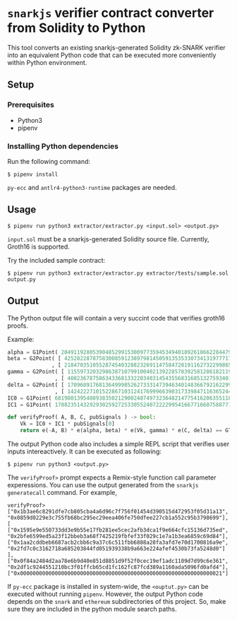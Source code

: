 # `snarkjs` verifier contract converter from Solidity to Python

This tool converts an existing snarkjs-generated Solidity zk-SNARK verifier into an equivalent Python code that can be executed more conveniently within Python environment.

## Setup

### Prerequisites

- Python3
- pipenv

### Installing Python dependencies

Run the following command:
```
$ pipenv install
```

`py-ecc` and `antlr4-python3-runtime` packages are needed.


## Usage

```
$ pipenv run python3 extractor/extractor.py <input.sol> <output.py>
```

`input.sol` must be a snarkjs-generated Solidity source file. Currently, Groth16 is supported.

Try the included sample contract:
```
$ pipenv run python3 extractor/extractor.py extractor/tests/sample.sol output.py
```

## Output

The Python output file will contain a very succint code that verifies groth16 proofs.

Example:
```python
alpha = G1Point( 20491192805390485299153009773594534940189261866228447918068658471970481763042, 9383485363053290200918347156157836566562967994039712273449902621266178545958 )
beta = G2Point( [ 4252822878758300859123897981450591353533073413197771768651442665752259397132, 6375614351688725206403948262868962793625744043794305715222011528459656738731 ]
              , [ 21847035105528745403288232691147584728191162732299865338377159692350059136679, 10505242626370262277552901082094356697409835680220590971873171140371331206856 ] )
gamma = G2Point( [ 11559732032986387107991004021392285783925812861821192530917403151452391805634, 10857046999023057135944570762232829481370756359578518086990519993285655852781 ]
               , [ 4082367875863433681332203403145435568316851327593401208105741076214120093531, 8495653923123431417604973247489272438418190587263600148770280649306958101930 ] )
delta = G2Point( [ 17096891768136499985262733314739463401483667921622994906401545195305800975495, 17439231704024250219075436644712307158019721615967763120340393268595545870567 ]
               , [ 14242227101522867103124176999663903173398471163652444459509115469646714142182, 15092398166611519871664689356368494634061807894631742303838343043671627223964 ] )
IC0 = G1Point( 6819801395408938350212900248749732364821477541620635511814266536599629892365, 9092252330033992554755034971584864587974280972948086568597554018278609861372 )
IC1 = G1Point( 17882351432929302592725330552407222299541667716607588771282887857165175611387, 18907419617206324833977586007131055763810739835484972981819026406579664278293 )

def verifyProof( A, B, C, pubSignals ) -> bool:
    Vk = IC0 + IC1 * pubSignals[0]
    return e(-A, B) * e(alpha, beta) * e(Vk, gamma) * e(C, delta) == GT_one
```

The output Python code also includes a simple REPL script that verifies user inputs intereactively. It can be executed as following:

```
$ pipenv run python3 <output.py>
```

The `verifyProof>` prompt expects a Remix-style function call parameter experessions. You can use the output generated from the `snarkjs generatecall` command. For example,

```
verifyProof> ["0x1b3ae6c8291dfe7cb805cba4a6d96c7f756f01454d390515d472953f05d31a13", "0x0859d0229e3c755fb68bc295ec29eea406fe750dfee227cb1a552c95b3798699"],[ ["0x1595e9e550733dd3e9b55e17fb281ee5cec2afb3dca1f9e664cfc15136d735ed", "0x2bfe6599ed5a23f12bbeb3a68f7425219fbfef33f029c1e7a1b3ea6859c69d84"],["0x1aa2cddbeb6687acb2cbb6c9a37c6c511fbb6888a28fa3afd7e70d1700816a9e", "0x2fd7c0c3162718a685203844fd051939338b9a663e224afef4530b73fa5248d0"] ],["0x0f84a2484d2aa78e6b9d40e851d8851d9f52f0cec19ef1adc1109d7d99c6e361", "0x2df1c9244551210bc3f01ffcb65cd1fc162fc87fcd389a1160ada5096fd0afd4"],["0x0000000000000000000000000000000000000000000000000000000000000021"]
```

If `py-ecc` package is installed in system-wide, the `<ouptut.py>` can be executed without running `pipenv`. However, the output Python code depends on the `snark` and `ethereum` subdirectories of this project. So, make sure they are included in the python module search paths.
